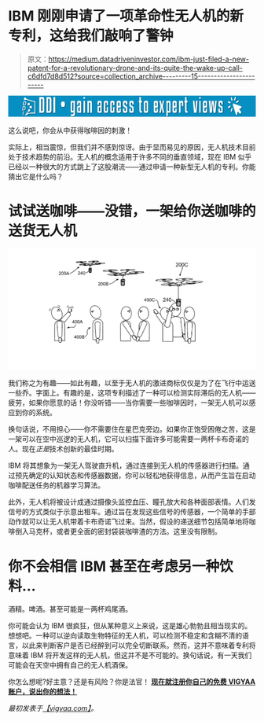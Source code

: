 # IBM 刚刚申请了一项革命性无人机的新专利，这给我们敲响了警钟

> 原文：<https://medium.datadriveninvestor.com/ibm-just-filed-a-new-patent-for-a-revolutionary-drone-and-its-quite-the-wake-up-call-c6dfd7d8d512?source=collection_archive---------15----------------------->

[![](img/b8ca0d52a6cc94ec0c319a9aab26aff6.png)](http://www.track.datadriveninvestor.com/1B9E)

这么说吧，你会从中获得咖啡因的刺激！

实际上，相当震惊，但我们并不感到惊讶。由于显而易见的原因，无人机技术目前处于技术趋势的前沿。无人机的概念适用于许多不同的垂直领域，现在 IBM 似乎已经以一种很大的方式跳上了这股潮流——通过申请一种新型无人机的专利。你能猜出它是什么吗？

# 试试送咖啡——没错，一架给你送咖啡的送货无人机

![](img/336e0bc1e1da0b70a905531a85093fb9.png)

我们称之为有趣——如此有趣，以至于无人机的激进商标仅仅是为了在飞行中运送一些乔。字面上。有趣的是，这项专利描述了一种可以检测实际滞后的无人机——疲劳，如果你愿意的话！你没听错——当你需要一些咖啡因时，一架无人机可以感应到你的系统。

换句话说，不用担心——你不需要住在星巴克旁边。如果你正饱受困倦之苦，这是一架可以在空中巡逻的无人机，它可以扫描下面许多可能需要一两杯卡布奇诺的人。现在*正是*技术创新的最佳时期。

IBM 将其想象为一架无人驾驶直升机，通过连接到无人机的传感器进行扫描。通过预先确定的认知状态和传感器数据，你可以轻松地获得信息，从而产生旨在启动咖啡配送任务的机器学习算法。

此外，无人机将被设计成通过摄像头监控血压、瞳孔放大和各种面部表情。人们发信号的方式类似于示意出租车。通过旨在发现这些信号的传感器，一个简单的手部动作就可以让无人机带着卡布奇诺飞过来。当然，假设的递送细节包括简单地将咖啡倒入马克杯，或者更全面的密封袋装咖啡渣的方法。这里没有限制。

# 你不会相信 IBM 甚至在考虑另一种饮料…

酒精。啤酒。甚至可能是一两杯鸡尾酒。

你可能会认为 IBM 很疯狂，但从某种意义上来说，这是雄心勃勃且相当现实的。想想吧。一种可以逆向读取生物特征的无人机，可以检测不稳定和含糊不清的语言，以此来判断客户是否已经醉到可以完全切断联系。然而，这并不意味着专利将意味着 IBM 将开发这样的无人机，但这并不是不可能的。换句话说，有一天我们可能会在天空中拥有自己的无人机酒保。

你怎么想呢?好主意？还是有风险？你是法官！ [**现在就注册你自己的免费 VIGYAA 账户，说出你的想法！**](https://vigyaa.com/accounts/login/)

*最初发表于*[*【vigyaa.com】*](https://vigyaa.com/@pierre/ibm-just-filed-a-new-patent-for-a-revolutionary-drone-and-its-q-1332bf01/)*。*